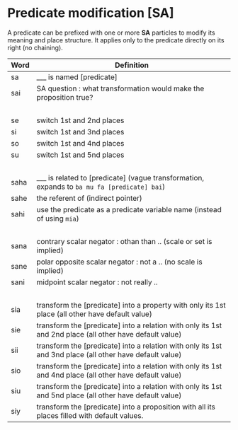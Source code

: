 # Predicate modification [SA]

A predicate can be prefixed with one or more **SA** particles to modify its
meaning and place structure. It applies only to the predicate directly on its
right (no chaining).

| Word | Definition                                                                                               |
| ---- | -------------------------------------------------------------------------------------------------------- |
| sa   | ___ is named [predicate]                                                                                 |
| sai  | SA question : what transformation would make the proposition true?                                       |
|      | &nbsp;                                                                                                   |
| se   | switch 1st and 2nd places                                                                                |
| si   | switch 1st and 3nd places                                                                                |
| so   | switch 1st and 4nd places                                                                                |
| su   | switch 1st and 5nd places                                                                                |
|      | &nbsp;                                                                                                   |
| saha | ___ is related to [predicate] (vague transformation, expands to `ba mu fa [predicate] bai`)              |
| sahe | the referent of (indirect pointer)                                                                       |
| sahi | use the predicate as a predicate variable name (instead of using `mia`)                                  |
|      | &nbsp;                                                                                                   |
| sana | contrary scalar negator : othan than .. (scale or set is implied)                                        |
| sane | polar opposite scalar negator : not a .. (no scale is implied)                                           |
| sani | midpoint scalar negator : not really ..                                                                  |
|      | &nbsp;                                                                                                   |
| sia  | transform the [predicate] into a property with only its 1st place (all other have default value)         |
| sie  | transform the [predicate] into a relation with only its 1st and 2nd place (all other have default value) |
| sii  | transform the [predicate] into a relation with only its 1st and 3nd place (all other have default value) |
| sio  | transform the [predicate] into a relation with only its 1st and 4nd place (all other have default value) |
| siu  | transform the [predicate] into a relation with only its 1st and 5nd place (all other have default value) |
| siy  | transform the [predicate] into a proposition with all its places filled with default values.             |